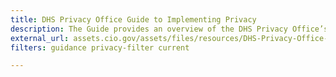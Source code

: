 ```yaml
---
title: DHS Privacy Office Guide to Implementing Privacy
description: The Guide provides an overview of the DHS Privacy Office’s functions and transparency into its day-to-day operations.
external_url: assets.cio.gov/assets/files/resources/DHS-Privacy-Office-Guide_June-2010.pdf
filters: guidance privacy-filter current

---
```

